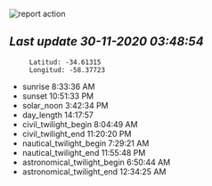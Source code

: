 ![report action](https://github.com/matiasz8/actions-for-reports/workflows/report%20action/badge.svg?branch=develop) 


## *****Last update 30-11-2020 03:48:54*****



		 Latitud: -34.61315
		 Longitud: -58.37723

 - sunrise 	 8:33:36 AM
 - sunset 	 10:51:33 PM
 - solar_noon 	 3:42:34 PM
 - day_length 	 14:17:57
 - civil_twilight_begin 	 8:04:49 AM
 - civil_twilight_end 	 11:20:20 PM
 - nautical_twilight_begin 	 7:29:21 AM
 - nautical_twilight_end 	 11:55:48 PM
 - astronomical_twilight_begin 	 6:50:44 AM
 - astronomical_twilight_end 	 12:34:25 AM
